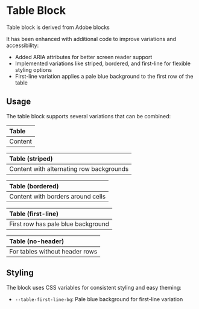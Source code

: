 # Table Block

Table block is derived from Adobe blocks

It has been enhanced with additional code to improve variations and accessibility:

- Added ARIA attributes for better screen reader support
- Implemented variations like striped, bordered, and first-line for flexible styling options
- First-line variation applies a pale blue background to the first row of the table

## Usage

The table block supports several variations that can be combined:

| Table |
| :---- |
| Content |

| Table (striped) |
| :-------------- |
| Content with alternating row backgrounds |

| Table (bordered) |
| :--------------- |
| Content with borders around cells |

| Table (first-line) |
| :----------------- |
| First row has pale blue background |

| Table (no-header) |
| :---------------- |
| For tables without header rows |

## Styling

The block uses CSS variables for consistent styling and easy theming:

- `--table-first-line-bg`: Pale blue background for first-line variation
